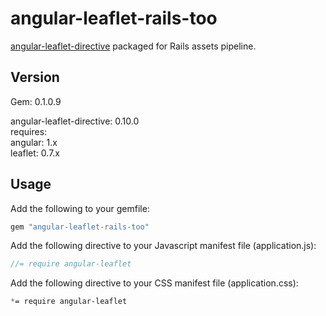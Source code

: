 # angular-leaflet-rails-too

[angular-leaflet-directive](https://github.com/tombatossals/angular-leaflet-directive) packaged for Rails assets pipeline.

## Version

Gem: 0.1.0.9

angular-leaflet-directive: 0.10.0  
requires:  
  angular: 1.x  
  leaflet: 0.7.x  

## Usage

Add the following to your gemfile:

```ruby
gem "angular-leaflet-rails-too"
```

Add the following directive to your Javascript manifest file (application.js):

```js
//= require angular-leaflet
```

Add the following directive to your CSS manifest file (application.css):

```css
*= require angular-leaflet
```

